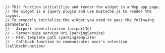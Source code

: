 


    // This function initialilize and render the widget in a Wep app page.
    // The widget is a jquery plugin and use mustache.js to render the layout.
    // To properly initialize the widget you need to pass the following parameters:
    // - Airport identification (airportId)
    // - Server-side service Uri (parkingService)
    // - Html template path (parkingTemplate)
    // - Callback function to communicates user's selection (callbackFunction)